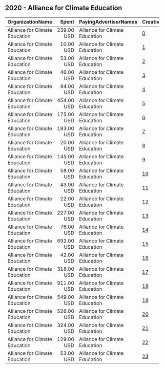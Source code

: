 ## 2020 - Alliance for Climate Education 
|OrganizationName|Spent|PayingAdvertiserNames|CreativeUrls|Impressions|Genders|AgeBrackets|CountryCodes|BillingAddresses|CandidateBallotInformation|
|:---|---:|:---|:---|---:|:---|:---|:---|:---|:---|
|Alliance for Climate Education|239.00 USD|Alliance for Climate Education|[0](https://www.snap.com/political-ads/asset/ffdcfb4dfcca65a7340ca0fd6d6a56999739a0ea0d254ae3680d647f2ecbe2e9?mediaType=png)|27,213||18-34|united states|US||
|Alliance for Climate Education|10.00 USD|Alliance for Climate Education|[1](https://www.snap.com/political-ads/asset/d8d562f2cad88e30ed202a73bc6c7b44b84c140e69240d982c5c36b4faa52b06?mediaType=jpg)|2,369||18-34|united states|US||
|Alliance for Climate Education|53.00 USD|Alliance for Climate Education|[2](https://www.snap.com/political-ads/asset/4a311b5386784781dd12757ff029b1948a7931740d6481bff64bcaca239da387?mediaType=png)|9,738||18-34|united states|US||
|Alliance for Climate Education|46.00 USD|Alliance for Climate Education|[3](https://www.snap.com/political-ads/asset/ffdcfb4dfcca65a7340ca0fd6d6a56999739a0ea0d254ae3680d647f2ecbe2e9?mediaType=png)|6,258||18-34|united states|US||
|Alliance for Climate Education|94.00 USD|Alliance for Climate Education|[4](https://www.snap.com/political-ads/asset/ffdcfb4dfcca65a7340ca0fd6d6a56999739a0ea0d254ae3680d647f2ecbe2e9?mediaType=png)|17,983||18-34|united states|US||
|Alliance for Climate Education|454.00 USD|Alliance for Climate Education|[5](https://www.snap.com/political-ads/asset/4a311b5386784781dd12757ff029b1948a7931740d6481bff64bcaca239da387?mediaType=png)|53,233||18-34|united states|US||
|Alliance for Climate Education|175.00 USD|Alliance for Climate Education|[6](https://www.snap.com/political-ads/asset/4a311b5386784781dd12757ff029b1948a7931740d6481bff64bcaca239da387?mediaType=png)|42,518||18-34|united states|US||
|Alliance for Climate Education|183.00 USD|Alliance for Climate Education|[7](https://www.snap.com/political-ads/asset/ffdcfb4dfcca65a7340ca0fd6d6a56999739a0ea0d254ae3680d647f2ecbe2e9?mediaType=png)|43,030||18-34|united states|US||
|Alliance for Climate Education|20.00 USD|Alliance for Climate Education|[8](https://www.snap.com/political-ads/asset/6f7a4b29ef016db9b197f892af4db72524fd3d499bacedb75956d845ff623ca3?mediaType=jpg)|4,015||18-34|united states|US||
|Alliance for Climate Education|145.00 USD|Alliance for Climate Education|[9](https://www.snap.com/political-ads/asset/d8d562f2cad88e30ed202a73bc6c7b44b84c140e69240d982c5c36b4faa52b06?mediaType=jpg)|36,287||18-34|united states|US||
|Alliance for Climate Education|58.00 USD|Alliance for Climate Education|[10](https://www.snap.com/political-ads/asset/f1e25ecae815848d909e70be21d8e4e29455b9ded8b8ea5ddddee2febf7d68ee?mediaType=png)|11,676||18-34|united states|US||
|Alliance for Climate Education|43.00 USD|Alliance for Climate Education|[11](https://www.snap.com/political-ads/asset/f1e25ecae815848d909e70be21d8e4e29455b9ded8b8ea5ddddee2febf7d68ee?mediaType=png)|8,332||18-34|united states|US||
|Alliance for Climate Education|22.00 USD|Alliance for Climate Education|[12](https://www.snap.com/political-ads/asset/4a311b5386784781dd12757ff029b1948a7931740d6481bff64bcaca239da387?mediaType=png)|4,624||18-34|united states|US||
|Alliance for Climate Education|227.00 USD|Alliance for Climate Education|[13](https://www.snap.com/political-ads/asset/f1e25ecae815848d909e70be21d8e4e29455b9ded8b8ea5ddddee2febf7d68ee?mediaType=png)|53,865||18-34|united states|US||
|Alliance for Climate Education|76.00 USD|Alliance for Climate Education|[14](https://www.snap.com/political-ads/asset/d8d562f2cad88e30ed202a73bc6c7b44b84c140e69240d982c5c36b4faa52b06?mediaType=jpg)|9,454||18-34|united states|US||
|Alliance for Climate Education|692.00 USD|Alliance for Climate Education|[15](https://www.snap.com/political-ads/asset/42a8bfd96ba24ce850cd3a1fc626833c6c1b636a860139d132361404ef822f65?mediaType=mov)|88,391||18-34|united states|US||
|Alliance for Climate Education|42.00 USD|Alliance for Climate Education|[16](https://www.snap.com/political-ads/asset/6f7a4b29ef016db9b197f892af4db72524fd3d499bacedb75956d845ff623ca3?mediaType=jpg)|7,482||18-34|united states|US||
|Alliance for Climate Education|318.00 USD|Alliance for Climate Education|[17](https://www.snap.com/political-ads/asset/42a8bfd96ba24ce850cd3a1fc626833c6c1b636a860139d132361404ef822f65?mediaType=mov)|78,151||18-34|united states|US||
|Alliance for Climate Education|911.00 USD|Alliance for Climate Education|[18](https://www.snap.com/political-ads/asset/6f7a4b29ef016db9b197f892af4db72524fd3d499bacedb75956d845ff623ca3?mediaType=jpg)|107,791||18-34|united states|US||
|Alliance for Climate Education|549.00 USD|Alliance for Climate Education|[19](https://www.snap.com/political-ads/asset/42a8bfd96ba24ce850cd3a1fc626833c6c1b636a860139d132361404ef822f65?mediaType=mov)|123,090||18-34|united states|US||
|Alliance for Climate Education|526.00 USD|Alliance for Climate Education|[20](https://www.snap.com/political-ads/asset/42a8bfd96ba24ce850cd3a1fc626833c6c1b636a860139d132361404ef822f65?mediaType=mov)|111,147||18-34|united states|US||
|Alliance for Climate Education|324.00 USD|Alliance for Climate Education|[21](https://www.snap.com/political-ads/asset/f1e25ecae815848d909e70be21d8e4e29455b9ded8b8ea5ddddee2febf7d68ee?mediaType=png)|37,150||18-34|united states|US||
|Alliance for Climate Education|129.00 USD|Alliance for Climate Education|[22](https://www.snap.com/political-ads/asset/6f7a4b29ef016db9b197f892af4db72524fd3d499bacedb75956d845ff623ca3?mediaType=jpg)|30,430||18-34|united states|US||
|Alliance for Climate Education|53.00 USD|Alliance for Climate Education|[23](https://www.snap.com/political-ads/asset/d8d562f2cad88e30ed202a73bc6c7b44b84c140e69240d982c5c36b4faa52b06?mediaType=jpg)|10,208||18-34|united states|US||
